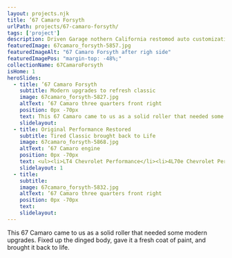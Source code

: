 ```yaml
---
layout: projects.njk
title: ’67 Camaro Forsyth
urlPath: projects/67-camaro-forsyth/
tags: ['project']
description: Driven Garage nothern California restomod auto customization and repair shop
featuredImage: 67camaro_forsyth-5857.jpg
featuredImageAlt: "67 Camaro Forsyth after righ side"
featuredImagePos: "margin-top: -48%;"
collectionName: 67CamaroForsyth
isHome: 1
heroSlides:
  - title: ’67 Camaro Forsyth
    subtitle: Modern upgrades to refresh classic
    image: 67camaro_forsyth-5827.jpg
    altText: ’67 Camaro three quarters front right
    position: 0px -70px
    text: This 67 Camaro came to us as a solid roller that needed some modern upgrades. Fixed up the dinged body, gave it a fresh coat of paint, and brought it back to life.
    slidelayout:
  - title: Original Performance Restored
    subtitle: Tired Classic brought back to Life
    image: 67camaro_forsyth-5868.jpg
    altText: ’67 Camaro engine
    position: 0px -70px
    text: <ul><li>LT4 Chevrolet Performance</li><li>4L70e Chevrolet Performance</li><li>Ultimate Headers</li><li>C & R Racing – Radiator, Fan, Transmission, & Oil Cooler</li><li>Custom CCS Exhaust w/ Borla Mufflers</li><li>Detroit Speed Hydraform Front Subframe & 4-Link Rear</li><li>Wilwood Disc Brakes 6-Piston Brake Kit</li></ul>
    slidelayout: 1
  - title: 
    subtitle: 
    image: 67camaro_forsyth-5832.jpg
    altText: ’67 Camaro three quarters front right
    position: 0px -70px
    text: 
    slidelayout:
---
```


This 67 Camaro came to us as a solid roller that needed some modern upgrades. Fixed up the dinged body, gave it a fresh coat of paint, and brought it back to life.